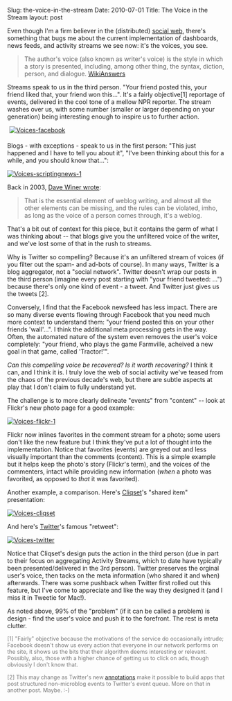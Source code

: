 Slug: the-voice-in-the-stream
Date: 2010-07-01
Title: The Voice in the Stream
layout: post


Even though I'm a firm believer in the (distributed) [social web](http://diso-project.org), there's something that bugs me about the current implementation of dashboards, news feeds, and activity streams we see now: it's the voices, you see.

>The author's voice (also known as writer's voice) is the style in which a story is presented, including, among other thing, the syntax, diction, person, and dialogue. [WikiAnswers](http://wiki.answers.com/Q/What_is_the_definition_of_author's_voice_in_literature)

Streams speak to us in the third person. "Your friend posted this, your friend liked that, your friend won this...". It's a fairly objective[1] reportage of events, delivered in the cool tone of a mellow NPR reporter. The stream washes over us, with some number (smaller or larger depending on your generation) being interesting enough to inspire us to further action.

<a href="http://steveivy.typepad.com/.a/6a010534988cd3970b0133f1fde702970b-pi"><img class="asset  asset-image at-xid-6a010534988cd3970b0133f1fde702970b" alt="Voices-facebook" title="Voices-facebook" src="http://steveivy.typepad.com/.a/6a010534988cd3970b0133f1fde702970b-800wi" border="0" style="margin: 0px 0px 5px 5px;" /></a>

Blogs - with exceptions - speak to us in the first person: "This just happened and I have to tell you about it", "I've been thinking about this for a while, and you should know that...":

<a href="http://steveivy.typepad.com/.a/6a010534988cd3970b0133f1fde7f3970b-pi"><img class="asset  asset-image at-xid-6a010534988cd3970b0133f1fde7f3970b" alt="Voices-scriptingnews-1" title="Voices-scriptingnews-1" src="http://steveivy.typepad.com/.a/6a010534988cd3970b0133f1fde7f3970b-800wi" border="0"  /></a> <br />

Back in 2003, [Dave Winer wrote](http://blogs.law.harvard.edu/whatmakesaweblogaweblog.html):

>That is the essential element of weblog writing, and almost all the other elements can be missing, and the rules can be violated, imho, as long as the voice of a person comes through, it's a weblog.

That's a bit out of context for this piece, but it contains the germ of what I was thinking about -- that blogs give you the unfiltered voice of the writer, and we've lost some of that in the rush to streams.

Why is Twitter so compelling? Because it's an unfiltered stream of voices (if you filter out the spam- and ad-bots of course). In many ways, Twitter is a blog aggregator, not a "social network". Twitter doesn't wrap our posts in the third person (imagine every post starting with "your friend tweeted: ...") because there's only one kind of event - a tweet. And Twitter just gives us the tweets [2].

Conversely, I find that the Facebook newsfeed has less impact. There are so many diverse events flowing through Facebook that you need much more context to understand them: "your friend posted this on your other friends 'wall'...". I think the additional meta processing gets in the way. Often, the automated nature of the system even removes the user's voice completely: "your friend, who plays the game Farmville, acheived a new goal in that game, called 'Tractor!'".

*Can this compelling voice be recovered? Is it worth recovering?* I think it can, and I think it is. I truly love the web of social activity we've teased from the chaos of the previous decade's web, but there are subtle aspects at play that I don't claim to fully understand yet.

The challenge is to more clearly delineate "events" from "content" -- look at Flickr's new photo page for a good example:

<a href="http://steveivy.typepad.com/.a/6a010534988cd3970b0133f1fde984970b-pi"><img class="asset  asset-image at-xid-6a010534988cd3970b0133f1fde984970b" alt="Voices-flickr-1" title="Voices-flickr-1" src="http://steveivy.typepad.com/.a/6a010534988cd3970b0133f1fde984970b-800wi" border="0"  /></a> <br />

Flickr now inlines favorites in the comment stream for a photo; some users don't like the new feature but I think they've put a lot of thought into the implementation. Notice that favorites (events) are greyed out and less visually important than the comments (content). This is a simple example but it helps keep the photo's story (Flickr's term), and the voices of the commenters, intact while providing new information (*when* a photo was favorited, as opposed to *that* it was favorited).

Another example, a comparison. Here's [Cliqset](http://cliqset.com)'s "shared item" presentation:

<a href="http://cliqset.com/dbounds/entry/vsC6t79EJ6TpfQee"><img class="asset  asset-image at-xid-6a010534988cd3970b013485235ff3970c image-full" alt="Voices-cliqset" title="Voices-cliqset" src="http://steveivy.typepad.com/.a/6a010534988cd3970b013485235ff3970c-800wi" border="0"  /></a> <br />

And here's [Twitter](http://twitter.com)'s famous "retweet":

<a href="http://steveivy.typepad.com/.a/6a010534988cd3970b0133f1fe037c970b-pi"><img class="asset  asset-image at-xid-6a010534988cd3970b0133f1fe037c970b" alt="Voices-twitter" title="Voices-twitter" src="http://steveivy.typepad.com/.a/6a010534988cd3970b0133f1fe037c970b-800wi" border="0"  /></a>

Notice that Cliqset's design puts the action in the third person (due in part to their focus on aggregating Activity Streams, which to date have typically been presented/delivered in the 3rd person). Twitter preserves the orginal user's voice, then tacks on the meta information (who shared it and when) afterwards. There was some pushback when Twitter first rolled out this feature, but I've come to appreciate and like the way they designed it (and I miss it in Tweetie for Mac!).

As noted above, 99% of the "problem" (if it can be called a problem) is design - find the user's voice and push it to the forefront. The rest is meta clutter.


<span style="font-size: 90%; color:#777">[1] "Fairly" objective because the motivations of the service do occasionally intrude; Facebook doesn't show us every action that everyone in our network performs on the site, it shows us the bits that their algorithm deems interesting or relevant. Possibly, also, those with a higher chance of getting us to click on ads, though obviously I don't know that.</span>

<span style="font-size: 90%; color:#777">[2] This may change as Twitter's new [annotations](link?) make it possible to build apps that post structured non-microblog events to Twitter's event queue. More on that in another post. Maybe. :-)</span>


